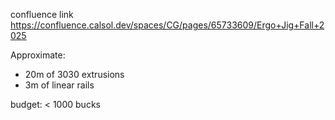 confluence link
https://confluence.calsol.dev/spaces/CG/pages/65733609/Ergo+Jig+Fall+2025

Approximate:

* 20m of 3030 extrusions
* 3m of linear rails

budget:
< 1000 bucks



